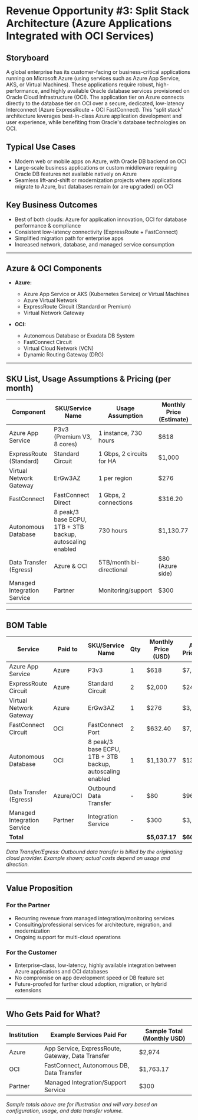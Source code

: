 # Revenue Opportunity #3: Split Stack Architecture (Azure Applications Integrated with OCI Services)

## Storyboard

A global enterprise has its customer-facing or business-critical applications running on Microsoft Azure (using services such as Azure App Service, AKS, or Virtual Machines). These applications require robust, high-performance, and highly available Oracle database services provisioned on Oracle Cloud Infrastructure (OCI). The application tier on Azure connects directly to the database tier on OCI over a secure, dedicated, low-latency Interconnect (Azure ExpressRoute + OCI FastConnect). This "split stack" architecture leverages best-in-class Azure application development and user experience, while benefiting from Oracle's database technologies on OCI.

## Typical Use Cases
- Modern web or mobile apps on Azure, with Oracle DB backend on OCI
- Large-scale business applications or custom middleware requiring Oracle DB features not available natively on Azure
- Seamless lift-and-shift or modernization projects where applications migrate to Azure, but databases remain (or are upgraded) on OCI

## Key Business Outcomes
- Best of both clouds: Azure for application innovation, OCI for database performance & compliance
- Consistent low-latency connectivity (ExpressRoute + FastConnect)
- Simplified migration path for enterprise apps
- Increased network, database, and managed service consumption

---

## Azure & OCI Components

- **Azure:**
  - Azure App Service or AKS (Kubernetes Service) or Virtual Machines
  - Azure Virtual Network
  - ExpressRoute Circuit (Standard or Premium)
  - Virtual Network Gateway

- **OCI:**
  - Autonomous Database or Exadata DB System
  - FastConnect Circuit
  - Virtual Cloud Network (VCN)
  - Dynamic Routing Gateway (DRG)

---

## SKU List, Usage Assumptions & Pricing (per month)

| Component                    | SKU/Service Name           | Usage Assumption          | Monthly Price (Estimate) |
|------------------------------|----------------------------|--------------------------|--------------------------|
| Azure App Service            | P3v3 (Premium V3, 8 cores) | 1 instance, 730 hours    | $618                     |
| ExpressRoute (Standard)      | Standard Circuit           | 1 Gbps, 2 circuits for HA| $1,000                   |
| Virtual Network Gateway      | ErGw3AZ                    | 1 per region             | $276                     |
| FastConnect                  | FastConnect Direct         | 1 Gbps, 2 connections    | $316.20                  |
| Autonomous Database          | 8 peak/3 base ECPU, 1TB + 3TB backup, autoscaling enabled | 730 hours                | $1,130.77                |
| Data Transfer (Egress)       | Azure & OCI                | 5TB/month bi-directional | $80 (Azure side)         |
| Managed Integration Service  | Partner                    | Monitoring/support       | $300                     |

---

## BOM Table

| Service                     | Paid to    | SKU/Service Name        | Qty   | Monthly Price (USD) | Annual Price (USD) | Notes                    |
|-----------------------------|------------|-------------------------|-------|---------------------|---------------------|--------------------------|
| Azure App Service           | Azure      | P3v3                    | 1     | $618                | $7,416              | Microsoft Azure          |
| ExpressRoute Circuit        | Azure      | Standard Circuit        | 2     | $2,000              | $24,000             | Microsoft Azure          |
| Virtual Network Gateway     | Azure      | ErGw3AZ                 | 1     | $276                | $3,312              | Microsoft Azure          |
| FastConnect Circuit         | OCI        | FastConnect Port        | 2     | $632.40             | $7,588.80           | Oracle Cloud Infrastructure |
| Autonomous Database         | OCI        | 8 peak/3 base ECPU, 1TB + 3TB backup, autoscaling enabled | 1     | $1,130.77           | $13,569.24           | Oracle Cloud Infrastructure |
| Data Transfer (Egress)      | Azure/OCI  | Outbound Data Transfer  | -     | $80                 | $960                | Example, see note        |
| Managed Integration Service | Partner    | Integration Service     | -     | $300                | $3,600              | Paid to Partner          |
| **Total**                   |            |                         |       | **$5,037.17**       | **$60,446.04**      |                          |

*Data Transfer/Egress: Outbound data transfer is billed by the originating cloud provider. Example shown; actual costs depend on usage and direction.*

---

## Value Proposition

### For the Partner
- Recurring revenue from managed integration/monitoring services
- Consulting/professional services for architecture, migration, and modernization
- Ongoing support for multi-cloud operations

### For the Customer
- Enterprise-class, low-latency, highly available integration between Azure applications and OCI databases
- No compromise on app development speed or DB feature set
- Future-proofed for further cloud adoption, migration, or hybrid extensions

---

## Who Gets Paid for What?

| Institution         | Example Services Paid For                    | Sample Total (Monthly USD) |
|---------------------|----------------------------------------------|----------------------------|
| Azure               | App Service, ExpressRoute, Gateway, Data Transfer | $2,974           |
| OCI                 | FastConnect, Autonomous DB, Data Transfer         | $1,763.17        |
| Partner             | Managed Integration/Support Service               | $300             |

*Sample totals above are for illustration and will vary based on configuration, usage, and data transfer volume.*